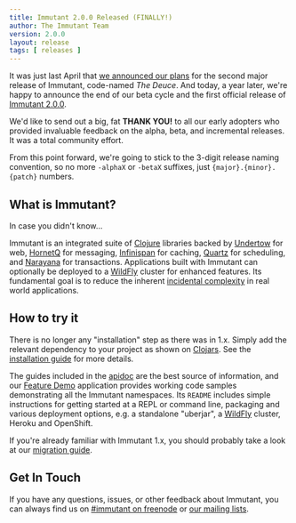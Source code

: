 ```yaml
---
title: Immutant 2.0.0 Released (FINALLY!)
author: The Immutant Team
version: 2.0.0
layout: release
tags: [ releases ]
---
```


It was just last April that
[we announced our plans](/news/2014/04/02/the-deuce/) for the second
major release of Immutant, code-named *The Deuce*. And today, a year
later, we're happy to announce the end of our beta cycle and the first
official release of [Immutant 2.0.0][apidoc].

We'd like to send out a big, fat **THANK YOU!** to all our early
adopters who provided invaluable feedback on the alpha, beta, and
incremental releases. It was a total community effort.

From this point forward, we're going to stick to the 3-digit release
naming convention, so no more `-alphaX` or `-betaX` suffixes, just
`{major}.{minor}.{patch}` numbers.

## What is Immutant?

In case you didn't know...

Immutant is an integrated suite of [Clojure](http://clojure.org)
libraries backed by [Undertow] for web, [HornetQ] for messaging,
[Infinispan] for caching, [Quartz] for scheduling, and [Narayana] for
transactions. Applications built with Immutant can optionally be
deployed to a [WildFly] cluster for enhanced features. Its fundamental
goal is to reduce the inherent
[incidental complexity](http://en.wikipedia.org/wiki/Accidental_complexity)
in real world applications.

## How to try it

There is no longer any "installation" step as there was in 1.x. Simply
add the relevant dependency to your project as shown on [Clojars]. See
the [installation guide] for more details.

The guides included in the [apidoc] are the best source of
information, and our [Feature Demo] application provides working code
samples demonstrating all the Immutant namespaces. Its `README`
includes simple instructions for getting started at a REPL or command
line, packaging and various deployment options, e.g. a standalone
"uberjar", a [WildFly] cluster, Heroku and OpenShift.

If you're already familiar with Immutant 1.x, you should probably take
a look at our [migration guide].

## Get In Touch

If you have any questions, issues, or other feedback about Immutant,
you can always find us on [#immutant on freenode](/community/) or
[our mailing lists](/community/mailing_lists).


[Clojars]: https://clojars.org/org.immutant/immutant
[apidoc]: /documentation/2.0.0/apidoc/
[migration guide]: /documentation/2.0.0/apidoc/guide-migration.html
[installation guide]: /documentation/2.0.0/apidoc/guide-installation.html
[WildFly]: http://wildfly.org/
[Feature Demo]: https://github.com/immutant/feature-demo
[Infinispan]: http://infinispan.org
[HornetQ]: http://hornetq.org
[Undertow]: http://undertow.io
[Quartz]: http://quartz-scheduler.org/
[current issues]: https://issues.jboss.org/browse/IMMUTANT
[Narayana]: http://www.jboss.org/narayana
[listeners]: /documentation/2.0.0/apidoc/immutant.messaging.html#var-listen
[immutant.messaging/context]: /documentation/2.0.0/apidoc/immutant.messaging.html#var-context
[immutant.messaging/subscribe]: /documentation/2.0.0/apidoc/immutant.messaging.html#var-subscribe
[immutant.messaging.pipeline/pipeline]: /documentation/2.0.0/apidoc/immutant.messaging.pipeline.html#var-pipeline
[immutant.messaging.pipeline/retry]: /documentation/2.0.0/apidoc/immutant.messaging.pipeline.html#var-retry
[immutant.web.async/send!]: /documentation/2.0.0/apidoc/immutant.web.async.html#var-send.21
[immutant.transactions/manager]: /documentation/2.0.0/apidoc/immutant.transactions.html#var-manager
[lein-immutant]: https://github.com/immutant/lein-immutant/
